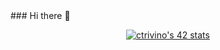 <body >
 ### Hi there 👋

<p align="center">
<a href="https://github.com/JaeSeoKim/badge42"><img src="https://badge42.vercel.app/api/v2/clailj1hk01110gl7wz4oh8bz/stats?cursusId=21&coalitionId=274" alt="ctrivino's 42 stats" /></a></p>
</body>
<!--
**cristinaetrivi/cristinaetrivi** is a ✨ _special_ ✨ repository because its `README.md` (this file) appears on your GitHub profile.

Here are some ideas to get you started:

- 🔭 I’m currently working on ...
- 🌱 I’m currently learning ...
- 👯 I’m looking to collaborate on ...
- 🤔 I’m looking for help with ...
- 💬 Ask me about ...
- 📫 How to reach me: ...
- 😄 Pronouns: ...
- ⚡ Fun fact: ...
-->
